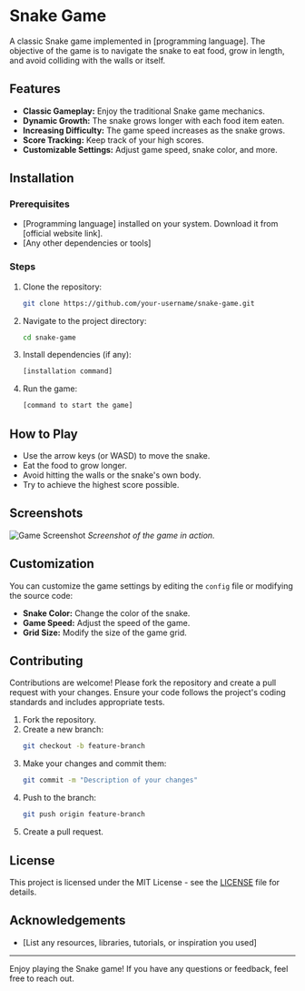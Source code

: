 # Snake Game

A classic Snake game implemented in [programming language]. The objective of the game is to navigate the snake to eat food, grow in length, and avoid colliding with the walls or itself.

## Features

- **Classic Gameplay:** Enjoy the traditional Snake game mechanics.
- **Dynamic Growth:** The snake grows longer with each food item eaten.
- **Increasing Difficulty:** The game speed increases as the snake grows.
- **Score Tracking:** Keep track of your high scores.
- **Customizable Settings:** Adjust game speed, snake color, and more.

## Installation

### Prerequisites

- [Programming language] installed on your system. Download it from [official website link].
- [Any other dependencies or tools]

### Steps

1. Clone the repository:
    ```bash
    git clone https://github.com/your-username/snake-game.git
    ```
2. Navigate to the project directory:
    ```bash
    cd snake-game
    ```
3. Install dependencies (if any):
    ```bash
    [installation command]
    ```
4. Run the game:
    ```bash
    [command to start the game]
    ```

## How to Play

- Use the arrow keys (or WASD) to move the snake.
- Eat the food to grow longer.
- Avoid hitting the walls or the snake's own body.
- Try to achieve the highest score possible.

## Screenshots

![Game Screenshot](path/to/screenshot.png)
*Screenshot of the game in action.*

## Customization

You can customize the game settings by editing the `config` file or modifying the source code:

- **Snake Color:** Change the color of the snake.
- **Game Speed:** Adjust the speed of the game.
- **Grid Size:** Modify the size of the game grid.

## Contributing

Contributions are welcome! Please fork the repository and create a pull request with your changes. Ensure your code follows the project's coding standards and includes appropriate tests.

1. Fork the repository.
2. Create a new branch:
    ```bash
    git checkout -b feature-branch
    ```
3. Make your changes and commit them:
    ```bash
    git commit -m "Description of your changes"
    ```
4. Push to the branch:
    ```bash
    git push origin feature-branch
    ```
5. Create a pull request.

## License

This project is licensed under the MIT License - see the [LICENSE](LICENSE) file for details.

## Acknowledgements

- [List any resources, libraries, tutorials, or inspiration you used]

---

Enjoy playing the Snake game! If you have any questions or feedback, feel free to reach out.

